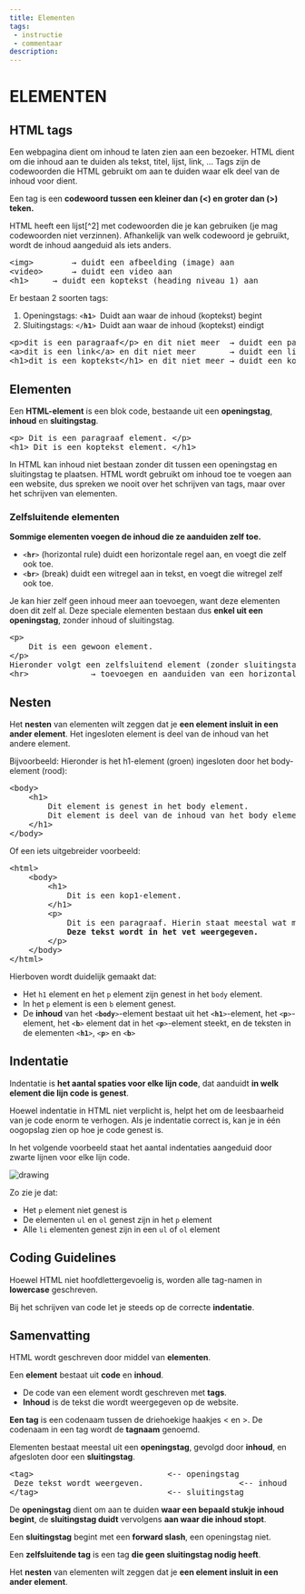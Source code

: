 ```yaml
---
title: Elementen
tags: 
 - instructie
 - commentaar
description:
---
```



# ELEMENTEN


## HTML tags

Een webpagina dient om inhoud te laten zien aan een bezoeker. HTML dient om die inhoud aan te duiden als tekst, titel, lijst, link, … Tags zijn de codewoorden die HTML gebruikt om aan te duiden waar elk deel van de inhoud voor dient.

Een tag is een **codewoord tussen een kleiner dan (&lt;) en groter dan (>) teken.**

HTML heeft een lijst[^2] met codewoorden die je kan gebruiken (je mag codewoorden niet verzinnen). Afhankelijk van welk codewoord je gebruikt, wordt de inhoud aangeduid als iets anders.


<pre>
&lt;img>		→ duidt een afbeelding (image) aan
&lt;video>		→ duidt een video aan
&lt;h1>		→ duidt een koptekst (heading niveau 1) aan
</pre>


Er bestaan 2 soorten tags:



1. Openingstags:		<code>&lt;<strong>h1</strong>>		</code>Duidt aan waar de inhoud (koptekst) begint
2. Sluitingstags:		<code>&lt;/<strong>h1</strong>>		</code>Duidt aan waar de inhoud (koptekst) eindigt

<pre>
&lt;p>dit is een paragraaf&lt;/p> en dit niet meer	→ duidt een paragraaf aan
&lt;a>dit is een link&lt;/a> en dit niet meer		→ duidt een link aan
&lt;h1>dit is een koptekst&lt;/h1> en dit niet meer	→ duidt een koptekst aan
</pre>




## Elementen

Een **HTML-element** is een blok code, bestaande uit een **openingstag**, **inhoud** en **sluitingstag**.


<pre>
&lt;p> Dit is een paragraaf element. &lt;/p>
&lt;h1> Dit is een koptekst element. &lt;/h1>
</pre>


In HTML kan inhoud niet bestaan zonder dit tussen een openingstag en sluitingstag te plaatsen. HTML wordt gebruikt om inhoud toe te voegen aan een website, dus spreken we nooit over het schrijven van tags, maar over het schrijven van elementen.


### Zelfsluitende elementen

**Sommige elementen voegen de inhoud die ze aanduiden zelf toe.** 



*   <code>&lt;<strong>hr</strong>></code> (horizontal rule) duidt een horizontale regel aan, en voegt die zelf ook toe.
*   <code>&lt;<strong>br</strong>></code> (break) duidt een witregel aan in tekst, en voegt die witregel zelf ook toe.

Je kan hier zelf geen inhoud meer aan toevoegen, want deze elementen doen dit zelf al. Deze speciale elementen bestaan dus <strong>enkel uit een openingstag</strong>, zonder inhoud of sluitingstag.


<pre>
&lt;p>
	Dit is een gewoon element.
&lt;/p>
Hieronder volgt een zelfsluitend element (zonder sluitingstag!):
&lt;hr>				→ toevoegen en aanduiden van een horizontale lijn
</pre>



## Nesten

Het **nesten** van elementen wilt zeggen dat je **een element insluit in een ander element**. Het ingesloten element is deel van de inhoud van het andere element.

Bijvoorbeeld: Hieronder is het h1-element (groen) ingesloten door het body-element (rood):


<pre>
&lt;body>
	&lt;h1>
		Dit element is genest in het body element.
		Dit element is deel van de inhoud van het body element.
	&lt;/h1>
&lt;/body>
</pre>


Of een iets uitgebreider voorbeeld:


<pre>
&lt;html>
	&lt;body>
		&lt;h1>
			Dit is een kop1-element.
		&lt;/h1>
		&lt;p>
			Dit is een paragraaf. Hierin staat meestal wat meer tekst!
			<b>Deze tekst wordt in het vet weergegeven.</b>
		&lt;/p>
	&lt;/body>
&lt;/html>
</pre>


Hierboven wordt duidelijk gemaakt dat:



*   Het `h1` element en het `p` element zijn genest in het `body` element.
*   In het `p` element is een `b` element genest.
*   De **inhoud** van het <code>&lt;<strong>body</strong>></code>-element bestaat uit het <code>&lt;<strong>h1</strong>></code>-element, het <code>&lt;<strong>p</strong>></code>-element, het <code>&lt;<strong>b</strong>></code> element dat in het <code>&lt;<strong>p</strong>></code>-element steekt, en de teksten in de elementen <code>&lt;<strong>h1</strong>></code>, <code>&lt;<strong>p</strong>></code> en <code>&lt;<strong>b</strong>> </code>


## Indentatie

Indentatie is **het aantal spaties voor elke lijn code**, dat aanduidt **in welk element die lijn code is genest**.

Hoewel indentatie in HTML niet verplicht is, helpt het om de leesbaarheid van je code enorm te verhogen. Als je indentatie correct is, kan je in één oogopslag zien op hoe je code genest is.

In het volgende voorbeeld staat het aantal indentaties aangeduid door zwarte lijnen voor elke lijn code.


![drawing](https://docs.google.com/a/google.com/drawings/d/12345/export/png) 

Zo zie je dat:

*   Het `p` element niet genest is
*   De elementen `ul` en `ol` genest zijn in het `p` element
*   Alle `li` elementen genest zijn in een `ul` of `ol` element


## Coding Guidelines

Hoewel HTML niet hoofdlettergevoelig is, worden alle tag-namen in **lowercase** geschreven.

Bij het schrijven van code let je steeds op de correcte **indentatie**.


## Samenvatting

HTML wordt geschreven door middel van **elementen**. 

Een **element** bestaat uit **code** en **inhoud**. 



*   De code van een element wordt geschreven met **tags**. 
*   **Inhoud** is de tekst die wordt weergegeven op de website.

**Een tag** is een codenaam tussen de driehoekige haakjes &lt; en >. De codenaam in een tag wordt de **tagnaam** genoemd.

Elementen bestaat meestal uit een **openingstag**, gevolgd door **inhoud**, en afgesloten door een **sluitingstag**.


<pre>
&lt;tag>							<-- openingstag
 Deze tekst wordt weergeven.					<-- inhoud
&lt;/tag>							<-- sluitingstag
</pre>


De **openingstag** dient om aan te duiden **waar een bepaald stukje inhoud begint**, de **sluitingstag duidt** vervolgens **aan waar die inhoud stopt**.

Een **sluitingstag** begint met een **forward slash**, een openingstag niet. 

Een **zelfsluitende tag** is een tag **die geen sluitingstag nodig heeft**.

Het **nesten** van elementen wilt zeggen dat je **een element insluit in een ander element**. 

